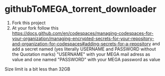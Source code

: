 # githubToMEGA_torrent_downloader

1. Fork this project
2. At your fork follow this https://docs.github.com/en/codespaces/managing-codespaces-for-your-organization/managing-encrypted-secrets-for-your-repository-and-organization-for-codespaces#adding-secrets-for-a-repository
and add a secret named (yes literally USERNAME and PASSWORD without the Quotation marks) "USERNAME" with your MEGA mail adress as value and one named "PASSWORD" with your MEGA password as value


Size limit is a bit less than 32GB
